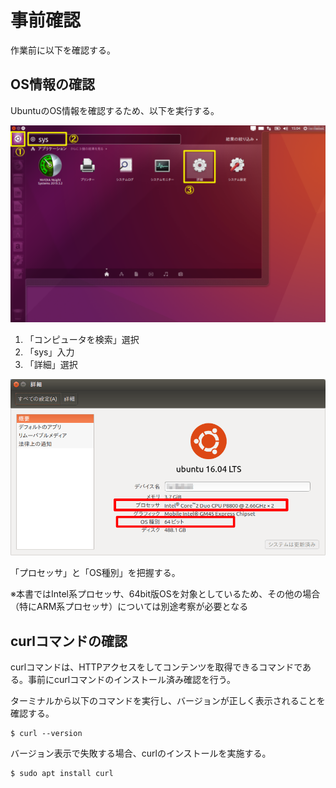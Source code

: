# 事前確認

 作業前に以下を確認する。

## OS情報の確認

 UbuntuのOS情報を確認するため、以下を実行する。

![](../../img/ubuntu/u01sys01.png)

1. 「コンピュータを検索」選択
2. 「sys」入力
3. 「詳細」選択


![](../../img/ubuntu/u01sys02.png)

「プロセッサ」と「OS種別」を把握する。

※本書ではIntel系プロセッサ、64bit版OSを対象としているため、その他の場合（特にARM系プロセッサ）については別途考察が必要となる

## curlコマンドの確認

curlコマンドは、HTTPアクセスをしてコンテンツを取得できるコマンドである。事前にcurlコマンドのインストール済み確認を行う。

ターミナルから以下のコマンドを実行し、バージョンが正しく表示されることを確認する。

```
$ curl --version
```

 バージョン表示で失敗する場合、curlのインストールを実施する。

```
$ sudo apt install curl
```


